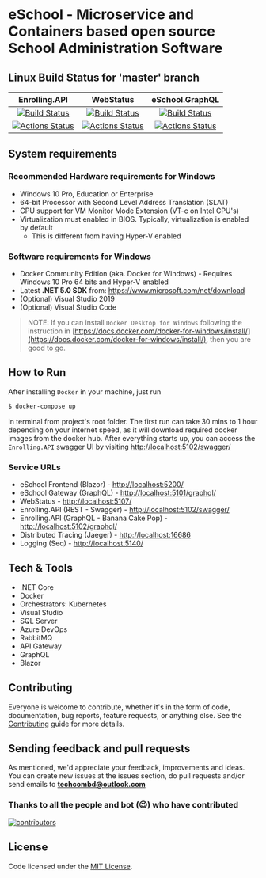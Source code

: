 # eSchool - Microservice and Containers based open source School Administration Software

## Linux Build Status for 'master' branch

|                                                                                                    Enrolling.API                                                                                                    |                                                                                                      WebStatus                                                                                                      |                                                                                                      eSchool.GraphQL                                                                                                      |
| :-----------------------------------------------------------------------------------------------------------------------------------------------------------------------------------------------------------------: | :-----------------------------------------------------------------------------------------------------------------------------------------------------------------------------------------------------------------: | :-----------------------------------------------------------------------------------------------------------------------------------------------------------------------------------------------------------------------: |
| [![Build Status](https://dev.azure.com/OpenCodeFoundation/eSchool/_apis/build/status/Enrolling?branchName=master)](https://dev.azure.com/OpenCodeFoundation/eSchool/_build/latest?definitionId=4&branchName=master) | [![Build Status](https://dev.azure.com/OpenCodeFoundation/eSchool/_apis/build/status/WebStatus?branchName=master)](https://dev.azure.com/OpenCodeFoundation/eSchool/_build/latest?definitionId=5&branchName=master) | [![Build Status](https://dev.azure.com/OpenCodeFoundation/eSchool/_apis/build/status/ESchool.GraphQL?branchName=master)](https://dev.azure.com/OpenCodeFoundation/eSchool/_build/latest?definitionId=7&branchName=master) |
|                             [![Actions Status](https://github.com/OpenCodeFoundation/eSchool/workflows/Enrolling.API/badge.svg)](https://github.com/OpenCodeFoundation/eSchool/actions)                             |                               [![Actions Status](https://github.com/OpenCodeFoundation/eSchool/workflows/WebStatus/badge.svg)](https://github.com/OpenCodeFoundation/eSchool/actions)                               |                               [![Actions Status](https://github.com/OpenCodeFoundation/eSchool/workflows/ESchool.GraphQL/badge.svg)](https://github.com/OpenCodeFoundation/eSchool/actions)                               |

## System requirements

### Recommended Hardware requirements for Windows

- Windows 10 Pro, Education or Enterprise
- 64-bit Processor with Second Level Address Translation (SLAT)
- CPU support for VM Monitor Mode Extension (VT-c on Intel CPU's)
- Virtualization must enabled in BIOS. Typically, virtualization is enabled by default
  - This is different from having Hyper-V enabled

### Software requirements for Windows

- Docker Community Edition (aka. Docker for Windows) - Requires Windows 10 Pro 64 bits and Hyper-V enabled
- Latest **.NET 5.0 SDK** from: https://www.microsoft.com/net/download
- (Optional) Visual Studio 2019
- (Optional) Visual Studio Code

> NOTE: If you can install `Docker Desktop for Windows` following the instruction in [https://docs.docker.com/docker-for-windows/install/](https://docs.docker.com/docker-for-windows/install/), then you are good to go.

## How to Run

After installing `Docker` in your machine, just run

```bash
$ docker-compose up
```

in terminal from project's root folder. The first run can take 30 mins to 1 hour depending on your internet speed, as it will download required docker images from the docker hub. After everything starts up, you can access the `Enrolling.API` swagger UI by visiting [http://localhost:5102/swagger/](http://localhost:5102/swagger/)

### Service URLs

- eSchool Frontend (Blazor) - [http://localhost:5200/](http://localhost:5200/)
- eSchool Gateway (GraphQL) - [http://localhost:5101/graphql/](http://localhost:5102/graphql/)
- WebStatus - [http://localhost:5107/](http://localhost:5107/)
- Enrolling.API (REST - Swagger) - [http://localhost:5102/swagger/](http://localhost:5102/swagger/)
- Enrolling.API (GraphQL - Banana Cake Pop) - [http://localhost:5102/graphql/](http://localhost:5102/graphql/)
- Distributed Tracing (Jaeger) - [http://localhost:16686](http://localhost:16686)
- Logging (Seq) - [http://localhost:5140/](http://localhost:5140/)

## Tech & Tools

- .NET Core
- Docker
- Orchestrators: Kubernetes
- Visual Studio
- SQL Server
- Azure DevOps
- RabbitMQ
- API Gateway
- GraphQL
- Blazor

## Contributing

Everyone is welcome to contribute, whether it's in the form of code, documentation, bug reports, feature requests, or anything else. See the [Contributing](https://github.com/OpenCodeFoundation/eschool/blob/master/CONTRIBUTING.md) guide for more details.

## Sending feedback and pull requests

As mentioned, we'd appreciate your feedback, improvements and ideas.
You can create new issues at the issues section, do pull requests and/or send emails to **techcombd@outlook.com**

### Thanks to all the people and bot (😉) who have contributed

[![contributors](https://contributors-img.web.app/image?repo=OpenCodeFoundation/eSchool)](https://github.com/OpenCodeFoundation/eSchool/graphs/contributors)

## License

Code licensed under the [MIT License](https://github.com/OpenCodeFoundation/eSchool/blob/master/LICENSE).
